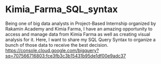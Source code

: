 # Kimia_Farma_SQL_syntax
Being one of big data analysts in Project-Based Internship organized by Rakamin Academy and Kimia Farma, I have an amazing opportunity to access and manage data from Kimia Farma as well as creating visual analysis for it. Here, I want to share my SQL Query Syntax to organize a bunch of those data to receive the best decision.
https://console.cloud.google.com/bigquery?sq=707566716803:fce3fb3c3b15431b95de1df00e9adc37
